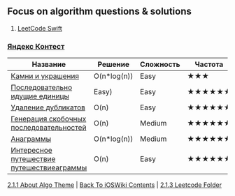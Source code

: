 ## Focus on algorithm questions & solutions

1. [LeetCode Swift](https://github.com/TerryHuangHD/LeetCode-Swift#microsoft)

### [Яндекс Контест](https://contest.yandex.ru/contest/8458/enter/)

| Название | Решение | Сложность | Частота |
|------------|------------|------------|------------|
| [Камни и украшения](./Leetcode/CountCharInStr.md) | O(n*log(n)) | Easy | ★★★ |
| [Последовательно идущие единицы](https://contest.yandex.ru/contest/8458/problems/B/) | Easy)| Easy | ★★★★★★ |
| [Удаление дубликатов](https://contest.yandex.ru/contest/8458/problems/C/) | O(n)| Easy | ★★★★★★ |
| [Генерация скобочных последовательностей](https://contest.yandex.ru/contest/8458/problems/D/) | O(n)| Medium | ★★★★★★ |
| [Анаграммы](./Leetcode/Anagram.md) | O(n*log(n))| Medium | ★★★★★★ |
| [Интересное путешествие путешествиеаграммы](https://contest.yandex.ru/contest/8458/problems/G/) | O(n)| Easy | ★★★★★★ |

[2.1.1 About Algo Theme](./2.1.1%20AboutAlgo.md) | [Back To iOSWiki Contents](https://github.com/eldaroid/iOSWiki) |  [2.1.3 Leetcode Folder](./2.1.3%20Leetcode/)
